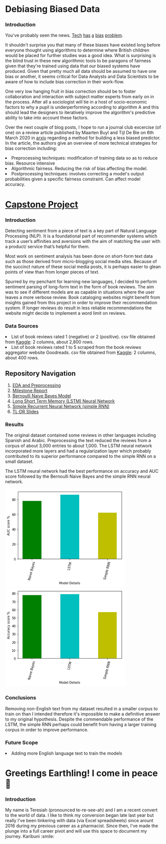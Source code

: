 # Debiasing Biased Data

<h3> Introduction </h3>
You've probably seen the news. <a href='https://edition.cnn.com/2020/08/23/tech/algorithms-bias-inequality-intl-gbr/index.html'>Tech</a> <a href='https://edition.cnn.com/2020/09/21/tech/twitter-racial-bias-preview/index.html'>has</a> <a href='https://www.nytimes.com/2019/11/15/technology/algorithmic-ai-bias.html'>a</a> <a href='https://www.wgu.edu/blog/women-tech-addressing-gender-bias2002.html'>bias</a> <a href='https://www.forbes.com/sites/marenbannon/2019/04/10/the-biggest-bias-in-tech-that-no-one-talks-about/'>problem</a>.

It shouldn't surprise you that many of these biases have existed long before everyone thought using algorithms to determine where British children would be placed for further studies was a good idea. What is surprising is the blind trust in these new algorithmic tools to be paragons of fairness given that they're trained using data that our biased systems have produced. Given that pretty much all data should be assumed to have one bias or another, it seems critical for Data Analysts and Data Scientists to be aware of how to include bias correction in their work-flow. 

One very low hanging fruit in bias correction should be to foster collaboration and interaction with subject matter experts from early on in the process. After all a sociologist will tie in a host of socio-economic factors to why a pupil is underperforming according to algorithm A and this should lead the designers to iteratively improve the algorithm's predictive ability to take into account these factors.

Over the next couple of blog posts, I hope to run a journal club excercise (of one) on a review article published by Maarten Buyl and Tijl De Bie on 6th March 2020 in <a href='https://arxiv.org/pdf/2002.11442.pdf'>arxiv</a> regarding a method for building a less biased predictor. In the article, the authors give an overview of more technical strategies for bias correction including: 
<li> Preprocessing techniques: modification of training data so as to reduce bias. Resource intensive </li>
<li> Algorithmic fairness.  Reducing the risk of bias affecting the model.</li>
<li> Postprocessing techniques: involves correcting a model's output probabilities given a specific fairness constraint. Can affect model accuracy. </li>



# <a href='https://github.com/1njiku/SB-Capstone2/blob/master/Project-Proposal%20.pdf'>Capstone Project</a>

<h3> Introduction </h3>
  Detecting sentiment from a piece of text is a key part of Natural Language Processing (NLP). It is a foundational part of recommender systems which track a user’s affinities and aversions with the aim of matching the user with a product/ service that’s helpful for them.
  
  Most work on sentiment analysis has been done on short-form text data such as those derived from micro-blogging social media sites. Because of the succinct nature of these social media posts, it is perhaps easier to glean points of view than from longer pieces of text. 
  
  Spurred by my penchant for learning new languages, I decided to perform sentiment parsing of long-form text in the form of book reviews. The aim was to see if different models are as capable in situations where the user leaves a more verbose review. Book cataloging websites might benefit from insights gained from this project in order to improve their recommendation system. If longer reviews do result in less reliable recommendations the website might decide to implement a word limit on reviews.

<h3> Data Sources </h3>
<li>List of book reviews rated 1 (negative) or 2 (positive). csv file obtained from <a href='https://www.kaggle.com/rakeshkakati/book-reviews'>Kaggle</a>: 2 columns, about 2,800 rows.</li>
<li>List of book reviews rated 1 to 5 scraped from the book reviews aggregator website Goodreads. csv file obtained from <a href='https://www.kaggle.com/san089/goodreads-dataset
'>Kaggle</a>: 2 columns, about 400 rows.</li>

<h2> Repository Navigation </h2>
<ol>
  <li><a href='https://github.com/1njiku/SB-Capstone2/blob/master/a.EDA_Preprocessing.ipynb'>EDA and Preprocessing</a></li>
  <li><a href='https://github.com/1njiku/SB-Capstone2/blob/master/Capstone%202%20Milestone%20Report%20.pdf'>Milestone Report</a></li>
  <li><a href='https://github.com/1njiku/SB-Capstone2/blob/master/b.%20Bernoulli_Naive_Bayes.ipynb'>Bernoulli Naive Bayes Model</a></li>
  <li><a href='https://github.com/1njiku/SB-Capstone2/blob/master/c.LSTM.ipynb'>Long Short Term Memory (LSTM) Neural Network</a></li>
  <li><a href='https://github.com/1njiku/SB-Capstone2/blob/master/d.RNN.ipynb'>Simple Recurrent Neural Network (simple RNN)</a></li>
  <li><a href='https://github.com/1njiku/SB-Capstone2/blob/master/Capstone%202%20Slides%20.pdf'>TL;DR Slides</a></li>
</ol>

<h3> Results </h3>
The original dataset contained some reviews in other languages including Spanish and Arabic. Preprocessing the text reduced the reviews from a corpus of about 3,000 entries to about 1,000. The LSTM neural network incorporated more layers and had a regularization layer which probably contributed to its superior performance compared to the simple RNN on a small dataset.

The LSTM neural network had the best performance on accuracy and AUC score followed by the Bernoulli Naive Bayes and the simple RNN neural network. 


![](https://github.com/1njiku/1njiku.github.io/blob/master/images/AUC_comp_models.png)
![](https://github.com/1njiku/1njiku.github.io/blob/master/images/accuracy_comp_models.png)


<h3> Conclusions </h3>
Removing non-English text from my dataset resulted in a smaller corpus to train on than I intended therefore it's impossible to make a definitive answer to my original hypothesis. Despite the commendable performance of the LSTM, the simple RNN perhaps could benefit from having a larger training corpus in order to improve performance. 

<h3>Future Scope </h3>
<li> Adding more English language text to train the models</li>



# Greetings Earthling! I come in peace :space_invader:
<h3> Introduction </h3>
My name is Teresiah (pronounced te-re-see-ah) and I am a recent convert to the world of data. I like to think my conversion began late last year but really I've been tinkering with data (via Excel spreadsheets) since arount 2016 during my previous career as a pharmacist. Since then, I've made the plunge into a full career pivot and will use this space to document my journey. 
  Karibuni :smile:
